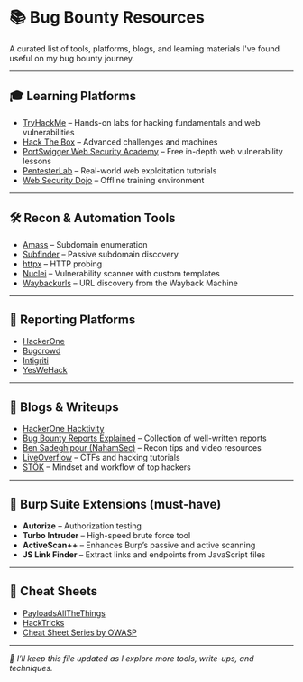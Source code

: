 # 📚 Bug Bounty Resources

A curated list of tools, platforms, blogs, and learning materials I've found useful on my bug bounty journey.

---

## 🎓 Learning Platforms

- [TryHackMe](https://tryhackme.com) – Hands-on labs for hacking fundamentals and web vulnerabilities
- [Hack The Box](https://www.hackthebox.com/) – Advanced challenges and machines
- [PortSwigger Web Security Academy](https://portswigger.net/web-security) – Free in-depth web vulnerability lessons
- [PentesterLab](https://pentesterlab.com/) – Real-world web exploitation tutorials
- [Web Security Dojo](https://github.com/mavensecurity/websecuritydojo) – Offline training environment

---

## 🛠️ Recon & Automation Tools

- [Amass](https://github.com/owasp-amass/amass) – Subdomain enumeration
- [Subfinder](https://github.com/projectdiscovery/subfinder) – Passive subdomain discovery
- [httpx](https://github.com/projectdiscovery/httpx) – HTTP probing
- [Nuclei](https://github.com/projectdiscovery/nuclei) – Vulnerability scanner with custom templates
- [Waybackurls](https://github.com/tomnomnom/waybackurls) – URL discovery from the Wayback Machine

---

## 🐞 Reporting Platforms

- [HackerOne](https://hackerone.com)
- [Bugcrowd](https://www.bugcrowd.com/)
- [Intigriti](https://www.intigriti.com/)
- [YesWeHack](https://www.yeswehack.com/en/)

---

## 🧠 Blogs & Writeups

- [HackerOne Hacktivity](https://hackerone.com/hacktivity)
- [Bug Bounty Reports Explained](https://github.com/ngalongc/bug-bounty-reports) – Collection of well-written reports
- [Ben Sadeghipour (NahamSec)](https://nahamsec.dev) – Recon tips and video resources
- [LiveOverflow](https://www.youtube.com/c/LiveOverflow) – CTFs and hacking tutorials
- [STÖK](https://www.youtube.com/@stokfredrik) – Mindset and workflow of top hackers

---

## 📄 Burp Suite Extensions (must-have)

- **Autorize** – Authorization testing
- **Turbo Intruder** – High-speed brute force tool
- **ActiveScan++** – Enhances Burp’s passive and active scanning
- **JS Link Finder** – Extract links and endpoints from JavaScript files

---

## 🧾 Cheat Sheets

- [PayloadsAllTheThings](https://github.com/swisskyrepo/PayloadsAllTheThings)
- [HackTricks](https://book.hacktricks.xyz/)
- [Cheat Sheet Series by OWASP](https://cheatsheetseries.owasp.org/)

---

_🔁 I’ll keep this file updated as I explore more tools, write-ups, and techniques._

